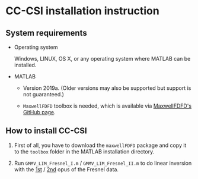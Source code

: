 CC-CSI installation instruction
===============================
System requirements
-------------------
- Operating system

	Windows, LINUX, OS X, or any operating system where MATLAB can be installed.

- MATLAB

	- Version 2019a. (Older versions may also be supported but support is not guaranteed.)  

	- `MaxwellFDFD` toolbox is needed, which is available via [MaxwellFDFD's GitHub page](https://github.com/wsshin/maxwellfdfd).

How to install CC-CSI
---------------------
1. First of all, you have to download the ``maxwellFDFD`` package and copy it to the ``toolbox`` folder in the MATLAB installation directory.

2. Run `GMMV_LIM_Fresnel_I.m` / `GMMV_LIM_Fresnel_II.m` to do linear inversion with the [1st](https://iopscience.iop.org/article/10.1088/0266-5611/17/6/301) / [2nd](https://iopscience.iop.org/article/10.1088/0266-5611/21/6/S09) opus of the Fresnel data.


